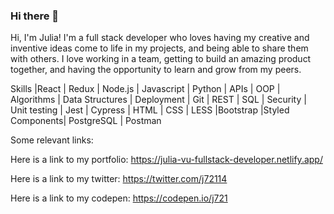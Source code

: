 ### Hi there 👋

Hi, I'm Julia! I'm a full stack developer who loves having my creative and inventive ideas come to life in my projects, and being able to share them with others. I love working in a team, getting to build an amazing product together, and having the opportunity to learn and grow from my peers. 

Skills |React | Redux | Node.js | Javascript | Python | APIs | OOP | Algorithms | Data Structures | Deployment | Git | REST | SQL | Security | Unit testing | Jest | Cypress | HTML | CSS | LESS |Bootstrap |Styled Components| PostgreSQL | Postman 
 
Some relevant links:

Here is a link to my portfolio: https://julia-vu-fullstack-developer.netlify.app/

Here is a link to my twitter: https://twitter.com/j72114

Here is a link to my codepen: https://codepen.io/j721



